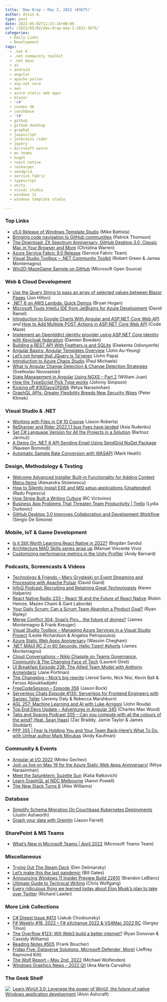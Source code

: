 ```yaml
---
title: 'Dew Drop – May 2, 2022 (#3675)'
author: Alvin A.
type: post
date: 2022-05-02T11:23:16+00:00
url: /2022/05/02/dew-drop-may-2-2022-3675/
categories:
  - Daily Links
  - Development
tags:
  - .net 6
  - .net community toolkit
  - .net maui
  - ai
  - android
  - angular
  - apache pulsar
  - asp.net core
  - aws
  - azure static web apps
  - blazor
  - 'c#'
  - cosmos db
  - couchbase
  - 'f#'
  - github
  - github desktop
  - graphql
  - javascript
  - jetbrains rider
  - jquery
  - microsoft azure
  - ms teams
  - nuget
  - react native
  - resharper
  - sendgrid
  - service fabric
  - typescript
  - unity
  - visual studio
  - windows 11
  - windows template studio

---
```

### <a name="top"></a>Top Links

  * <a href="https://github.com/microsoft/TemplateStudio/releases/tag/v5.0" target="_blank" rel="noopener">v5.0 Release of Windows Template Studio</a> (Mike Battista)
  * <a href="https://github.blog/2022-04-29-bringing-code-navigation-to-communities/" target="_blank" rel="noopener">Bringing code navigation to GitHub communities</a> (Patrick Thomson)
  * <a href="http://www.youtube.com/watch?v=Bj0yVcOhfW0" target="_blank" rel="noopener">The Download: ZX Spectrum Anniversary, GitHub Desktop 3.0, Classic Mac in Your Browser and More</a> (Christina Warren)
  * <a href="https://techcommunity.microsoft.com/t5/azure-service-fabric-blog/azure-service-fabric-9-0-release/ba-p/3299108?WT.mc_id=DOP-MVP-4025064" target="_blank" rel="noopener">Azure Service Fabric 9.0 Release</a> (Service Fabric Team)
  * <a href="http://www.youtube.com/watch?v=uXoNF_kwwUU" target="_blank" rel="noopener">Visual Studio Toolbox &#8211; .NET Community Toolkit</a> (Robert Green & James Montemagno)
  * <a href="https://github.com/microsoft/Win2DMazeGame" target="_blank" rel="noopener">Win2D-MazeGame Sample on GitHub</a> (Microsoft Open Source)



### <a name="web"></a>Web & Cloud Development

  * <a href="https://jonhilton.net/blazor-deep-linking/" target="_blank" rel="noopener">Use the Query String to pass an array of selected values between Blazor Pages</a> (Jon Hilton)
  * <a href="https://nodogmablog.bryanhogan.net/2022/04/net-6-on-aws-lambda-quick-demos/" target="_blank" rel="noopener">.NET 6 on AWS Lambda, Quick Demos</a> (Bryan Hogan)
  * <a href="https://visualstudiomagazine.com/articles/2022/04/29/intellij-azure-toolkit.aspx" target="_blank" rel="noopener">Microsoft Touts IntelliJ IDE from JetBrains for Azure Development</a> (David Ramel)
  * <a href="https://code-maze.com/google-charts-angular-aspnetcore-webapi/" target="_blank" rel="noopener">Introduction to Google Charts With Angular and ASP.NET Core Web API</a> _and_ <a href="https://code-maze.com/aspnetcore-webapi-add-multiple-post-actions/" target="_blank" rel="noopener">How to Add Multiple POST Actions in ASP.NET Core Web API</a> (Code Maze)
  * <a href="https://damienbod.com/2022/05/02/implement-an-openiddict-identity-provider-using-asp-net-core-identity-with-keycloak-federation/" target="_blank" rel="noopener">Implement an OpenIddict identity provider using ASP.NET Core Identity with Keycloak federation</a> (Damien Bowden)
  * <a href="https://dzone.com/articles/building-a-rest-api-with-feathersjs-and-sqlite" target="_blank" rel="noopener">Building a REST API With Feathers.js and SQLite</a> (Ekekenta Odionyenfe)
  * <a href="https://www.telerik.com/blogs/angular-basics-angular-templates-overview" target="_blank" rel="noopener">Angular Basics: Angular Templates Overview</a> (John Au-Yeung)
  * <a href="https://www.johnpapa.net/jquery-is-taveren/" target="_blank" rel="noopener">Let&#8217;s not forget that JQuery is Ta&#8217;veren</a> (John Papa)
  * <a href="https://www.pmichaels.net/2022/04/30/introduction-to-azure-chaos-studio/?utm_source=rss&utm_medium=rss&utm_campaign=introduction-to-azure-chaos-studio" target="_blank" rel="noopener">Introduction to Azure Chaos Studio</a> (Paul Michaels)
  * <a href="https://www.infragistics.com/community/blogs/b/infragistics/posts/what-is-angular-change-detection" target="_blank" rel="noopener">What Is Angular Change Detection & Change Detection Strategies</a> (Svetloslav Novoselski)
  * <a href="https://auth0.com/blog/state-management-in-angular-with-ngxs-part-2/" target="_blank" rel="noopener">State Management in Angular Using NGXS &#8211; Part 2</a> (William Juan)
  * <a href="https://dzone.com/articles/how-the-typescript-pick-type-works" target="_blank" rel="noopener">How the TypeScript Pick Type works</a> (Johnny Simpson)
  * <a href="https://dev.to/azure/kicking-off-30daysofswa-2d8g" target="_blank" rel="noopener">Kicking off #30DaysOfSWA</a> (Nitya Narasimhan)
  * <a href="https://thenewstack.io/graphql-apis-greater-flexibility-breeds-new-security-woes/" target="_blank" rel="noopener">GraphQL APIs: Greater Flexibility Breeds New Security Woes</a> (Peter Klimek)



### <a name="dotnet"></a>Visual Studio & .NET

  * <a href="http://dontcodetired.com/blog/post/Working-with-Files-in-C-10-Course" target="_blank" rel="noopener">Working with Files in C# 10 Course</a> (Jason Roberts)
  * <a href="https://blog.jetbrains.com/dotnet/2022/04/29/resharper-rider-2022-1-1-bug-fixes/" target="_blank" rel="noopener">ReSharper and Rider 2022.1.1 bug fixes have landed</a> (Asia Rudenko)
  * <a href="https://code-maze.com/set-csharp-language-version-all-projects-in-solution/" target="_blank" rel="noopener">Set C# Language Version for All the Projects in a Solution</a> (Bartosz Jarmuż)
  * <a href="https://www.learmoreseekmore.com/2022/04/dotnet6-api-sending-email-using-sendgrid-nuget-package.html" target="_blank" rel="noopener">A Demo On .NET 6 API Sending Email Using SendGrid NuGet Package</a> (Naveen Bommidi)
  * <a href="https://markheath.net/post/wasapi-sample-rate-conversion" target="_blank" rel="noopener">Automatic Sample Rate Conversion with WASAPI</a> (Mark Heath)



### <a name="design"></a>Design, Methodology & Testing

  * <a href="https://www.advancedinstaller.com/built-in-functionality-context-menu-items.html" target="_blank" rel="noopener">Welcome Advanced Installer Built-in Functionality for Adding Context Menu Items</a> (Alexandra Stoienescu)
  * <a href="https://www.advancedinstaller.com/silent-install-exe-msi-applications.html" target="_blank" rel="noopener">How to Silently Install EXE and MSI setup applications (Unattended)</a> (Radu Popescu)
  * <a href="https://slab.com/blog/stripe-writing-culture/" target="_blank" rel="noopener">How Stripe Built a Writing Culture</a> (RC Victorino)
  * <a href="https://blog.trello.com/enterprise/business-app-problems" target="_blank" rel="noopener">Business App Problems That Threaten Team Productivity | Trello</a> (Lydia Durkovic)
  * <a href="https://www.infoq.com/news/2022/04/github-desktop-3/?utm_campaign=infoq_content&utm_source=infoq&utm_medium=feed&utm_term=global" target="_blank" rel="noopener">GitHub Desktop 3.0 Improves Collaboration and Development Workflow</a> (Sergio De Simone)



### <a name="mobile"></a>Mobile, IoT & Game Development

  * <a href="https://www.designyourway.net/blog/misc/is-it-still-worth-learning-react-native-in-2022/" target="_blank" rel="noopener">Is it Still Worth Learning React Native in 2022?</a> (Bogdan Sandu)
  * <a href="http://android-developers.googleblog.com/2022/04/architecture-mad-skills-series-wrap-up.html" target="_blank" rel="noopener">Architecture MAD Skills series wrap up</a> (Manuel Vincente Vivo)
  * <a href="https://blog.unity.com/technology/customizing-performance-metrics-in-the-unity-profiler" target="_blank" rel="noopener">Customizing performance metrics in the Unity Profiler</a> (Andy Barnard)



### <a name="podcasts"></a>Podcasts, Screencasts & Videos

  * <a href="https://davidgiard.com/mary-grygleski-on-event-streaming-and-processing-with-apache-pulsar" target="_blank" rel="noopener">Technology & Friends &#8211; Mary Grygleski on Event Streaming and Processing with Apache Pulsar</a> (David Giard)
  * <a href="https://www.infoq.com/podcasts/recruiting-great-technologists/" target="_blank" rel="noopener">InfoQ Podcast: Recruiting and Retaining Great Technologists</a> (Keren Halperin)
  * <a href="https://www.reactnativeradio.com/episodes/rnr-233-react-18-and-the-future-of-react-native" target="_blank" rel="noopener">React Native Radio 233 &#8211; React 18 and the Future of React Native</a> (Robin Heinze, Mazen Chami & Gant Laborde)
  * <a href="https://ryanripley.com/yds-can-a-scrum-team-abandon-a-product-goal/" target="_blank" rel="noopener">Your Daily Scrum: Can a Scrum Team Abandon a Product Goal?</a> (Ryan Ripley)
  * <a href="http://www.mergeconflict.fm/304" target="_blank" rel="noopener">Merge Conflict 304: Snap&#8217;s Pixy&#8230; the future of drones?</a> (James Montemagno & Frank Kreuger)
  * <a href="http://www.youtube.com/watch?v=SIBqRVJyQF0" target="_blank" rel="noopener">Visual Studio Toolbox &#8211; Managing Azure Services in a Visual Studio Project</a> (Leslie Richardson & Angelos Petropoulos)
  * <a href="http://www.youtube.com/watch?v=OGlM5CgCwwc" target="_blank" rel="noopener">Azure Static Web Apps Anniversary</a> (Wassim Chegham)
  * <a href="https://www.youtube.com/watch?v=8Yf_CqEEiAE" target="_blank" rel="noopener">.NET MAUI RC 2 in 60 Seconds, Hello Tizen! #shorts</a> (James Montemagno)
  * <a href="https://petri.com/cloud-conversations-nikki-chapple-teams-governance-community/" target="_blank" rel="noopener">Cloud Conversations – Nikki Chapple on Teams Governance, Community & The Changing Face of Tech</a> (Laurent Giret)
  * <a href="https://uibreakfast.com/238-the-allied-team-model-with-anthony-armendariz" target="_blank" rel="noopener">UI Breakfast Episode 238: The Allied Team Model with Anthony Armendariz</a> (Jane Portman)
  * <a href="https://changelog.com/jsparty/223" target="_blank" rel="noopener">The Changelog &#8211; Nick&#8217;s big rewrite</a> (Jerod Santo, Nick Nisi, Kevin Ball & Feross Aboukhadijeh)
  * <a href="http://www.youtube.com/watch?v=FtxlFQndUSI" target="_blank" rel="noopener">FreeCodeSession &#8211; Episode 356</a> (Jason Bock)
  * <a href="https://www.serverlesschats.com/135" target="_blank" rel="noopener">Serverless Chats Episode #135: Serverless for Frontend Engineers with Swizec Teller</a> (Jeremy Daly & Rebecca Marshburn)
  * <a href="https://www.ageekleader.com/agl-257-machine-learning-and-ai-with-luke-arrigoni/" target="_blank" rel="noopener">AGL 257: Machine Learning and AI with Luke Arrigoni</a> (John Rouda)
  * <a href="https://adventuresinangular.com/top-end-devs-update-aia-345" target="_blank" rel="noopener">Top End Devs Update &#8211; Adventures in Angular 345</a> (Charles Max Wood)
  * <a href="https://tabsandspaces.libsyn.com/205-can-you-compute-with-all-the-colours-of-the-wind-feat-sean-haas" target="_blank" rel="noopener">Tabs and Spaces Podcast 205 &#8211; Can you compute with all the colours of the wind? (feat. Sean Haas)</a> (Zac Braddy, Jamie Taylor & James Studdart)
  * <a href="https://peopleandprojectspodcast.libsyn.com/ppp-355-fear-is-holding-you-and-your-team-back-heres-what-to-do-with-unfear-author-mark-minukas" target="_blank" rel="noopener">PPP 355 | Fear Is Holding You and Your Team Back&#8211;Here&#8217;s What To Do, with Unfear author Mark Minukas</a> (Andy Kaufman)



### <a name="events"></a>Community & Events

  * <a href="https://blog.angular.io/angular-at-i-o-2022-b0db02c9b596?source=rss----447683c3d9a3---4" target="_blank" rel="noopener">Angular at I/O 2022</a> (Minko Gechev)
  * <a href="https://dev.to/azure/join-us-live-on-may-19-for-the-azure-static-web-apps-anniversary-3aih" target="_blank" rel="noopener">Join us live on May 19 for the Azure Static Web Apps Anniversary!</a> (Nitya Narasimhan)
  * <a href="https://www.splunk.com/en_us/blog/splunklife/meet-the-splunktern-suzette-sun.html" target="_blank" rel="noopener">Meet the Splunktern: Suzette Sun</a> (Katia Ratkovich)
  * <a href="https://www.aaron-powell.com/posts/2022-05-02-learn-graphql-at-ndc-melbourne/" target="_blank" rel="noopener">Learn GraphQL at NDC Melbourne</a> (Aaron Powell)
  * <a href="https://thenewstack.io/the-new-stack-turns-8/" target="_blank" rel="noopener">The New Stack Turns 8</a> (Alex Williams)



### <a name="sql"></a>Database

  * <a href="https://blog.couchbase.com/simplify-schema-migration-kubernetes-couchbase/" target="_blank" rel="noopener">Simplify Schema Migration On Couchbase Kubernetes Deployments</a> (Justin Ashworth)
  * <a href="https://jfarrell.net/2022/05/01/graph-your-data-with-gremlin/" target="_blank" rel="noopener">Graph your data with Gremlin</a> (Jason Farrell)



### <a name="sp"></a>SharePoint & MS Teams

  * <a href="https://techcommunity.microsoft.com/t5/microsoft-teams-blog/what-s-new-in-microsoft-teams-april-2022/ba-p/3297881?WT.mc_id=DOP-MVP-4025064" target="_blank" rel="noopener">What’s New in Microsoft Teams | April 2022</a> (Microsoft Teams Team)



### <a name="misc"></a>Miscellaneous

  * <a href="https://den.dev/blog/steam-deck/" target="_blank" rel="noopener">Trying Out The Steam Deck</a> (Den Delimarsky)
  * <a href="https://www.gatesnotes.com/Health/How-to-Prevent-the-Next-Pandemic-Articles/Lets-make-this-the-last-pandemic" target="_blank" rel="noopener">Let’s make this the last pandemic</a> (Bill Gates)
  * <a href="https://blogs.windows.com/windows-insider/2022/04/29/announcing-windows-11-insider-preview-build-22610/?WT.mc_id=WD-MVP-4025064" target="_blank" rel="noopener">Announcing Windows 11 Insider Preview Build 22610</a> (Brandon LeBlanc)
  * <a href="https://draft.dev/learn/ultimate-guide-to-technical-writing" target="_blank" rel="noopener">Ultimate Guide to Technical Writing</a> (Chris Wolfgang)
  * <a href="https://www.theverge.com/2022/4/29/23049172/elon-musk-buys-twitter-thiel-farts-jack-dorsey" target="_blank" rel="noopener">Every ridiculous thing we learned today about Elon Musk’s plan to take over Twitter</a> (Richard Lawler)



### <a name="links"></a>More Link Collections

  * <a href="https://csharpdigest.net/digests/413" target="_blank" rel="noopener">C# Digest Issue #413</a> (Jakub Chodounsky)
  * <a href="https://sergeytihon.com/2022/04/29/f-weekly-18-2022-f-exchange-2022-vs4mac-2022-rc/" target="_blank" rel="noopener">F# Weekly #18, 2022 – F# eXchange 2022 & VS4Mac 2022 RC</a> (Sergey Tihon)
  * <a href="https://stackoverflow.blog/2022/04/29/the-overflow-123-will-web3-build-a-better-internet/" target="_blank" rel="noopener">The Overflow #123: Will Web3 build a better internet?</a> (Ryan Donovan & Cassidy Williams)
  * <a href="https://www.frankysnotes.com/2022/05/reading-notes-505.html" target="_blank" rel="noopener">Reading Notes #505</a> (Frank Boucher)
  * <a href="https://techcommunity.microsoft.com/t5/microsoft-mvp-award-program-blog/friday-five-dataverse-solutions-microsoft-defender-more/ba-p/3298115?WT.mc_id=DOP-MVP-4025064" target="_blank" rel="noopener">Friday Five: Dataverse Solutions, Microsoft Defender, More!</a> (Jeffrey Raymond Kitt)
  * <a href="https://michael-wolfenden.github.io/2022/05/02/may-2nd-2022/" target="_blank" rel="noopener">The Wolf Report &#8211; May 2nd, 2022</a> (Michael Wolfenden)
  * <a href="https://devblogs.microsoft.com/directx/windows-graphics-news-2022-q1/?WT.mc_id=DOP-MVP-4025064" target="_blank" rel="noopener">Windows Graphics News – 2022 Q1</a> (Ana Marta Carvalho)



### <a name="shelf"></a>The Geek Shelf

<a href="https://www.amazon.com/dp/1800208669/" target="_blank" rel="noopener"><img decoding="async" align="left" style="margin: 0px 4px 0px 0px; border: 0px currentcolor; border-image: none; float: left; display: inline; background-image: none;" src="https://m.media-amazon.com/images/I/41Z9lMC71WL._SS135_.jpg" border="0" /></a>&nbsp;<a href="https://www.amazon.com/dp/1800208669/" target="_blank" rel="noopener">Learn WinUI 3.0: Leverage the power of WinUI, the future of native Windows application development</a> (Alvin Ashcraft)